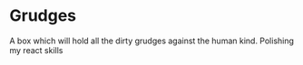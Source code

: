 # Grudges

A box which will hold all the dirty grudges against the human kind.
Polishing my react skills
